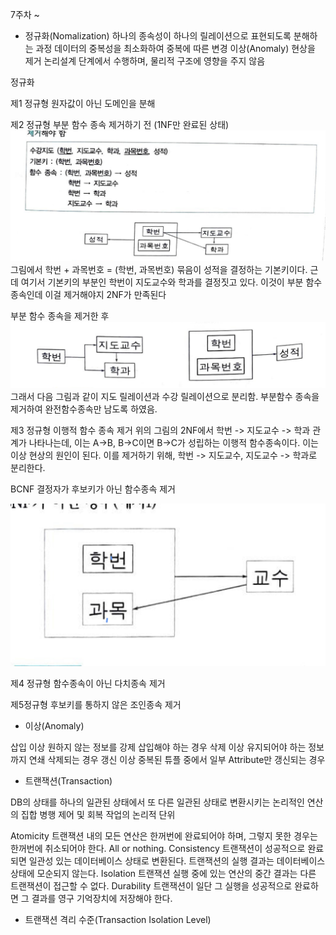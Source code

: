 7주차 ~

* 정규화(Nomalization)
하나의 종속성이 하나의 릴레이션으로 표현되도록 분해하는 과정
데이터의 중복성을 최소화하여 중복에 따른 변경 이상(Anomaly) 현상을 제거
논리설계 단계에서 수행하며, 물리적 구조에 영향을 주지 않음

정규화

제1 정규형
원자값이 아닌 도메인을 분해

제2 정규형
부분 함수 종속 제거하기 전 (1NF만 완료된 상태)
![](img_이제현/before_2nf.jpeg)
그림에서 학번 + 과목번호 = (학번, 과목번호) 묶음이 성적을 결정하는 기본키이다.
근데 여기서 기본키의 부분인 학번이 지도교수와 학과를 결정짓고 있다. 이것이 부분 함수 종속인데 이걸 제거해야지 2NF가 만족된다


부분 함수 종속을 제거한 후
![](img_이제현/after_2nf.jpeg)
그래서 다음 그림과 같이 지도 릴레이션과 수강 릴레이션으로 분리함. 부분함수 종속을 제거하여 완전함수종속만 남도록 하였음.

제3 정규형
이행적 함수 종속 제거
위의 그림의 2NF에서 학번 -> 지도교수 -> 학과 관계가 나타나는데, 이는 A->B, B->C이면 B->C가 성립하는 이행적 함수종속이다. 이는 이상 현상의 원인이 된다.
이를 제거하기 위해, 학번 -> 지도교수, 지도교수 -> 학과로 분리한다.


BCNF
결정자가 후보키가 아닌 함수종속 제거

![](img_이제현/bcnf.jpeg)


제4 정규형
함수종속이 아닌 다치종속 제거


제5정규형
후보키를 통하지 않은 조인종속 제거



* 이상(Anomaly)

삽입 이상
원하지 않는 정보를 강제 삽입해야 하는 경우
삭제 이상
유지되어야 하는 정보까지 연쇄 삭제되는 경우
갱신 이상
중복된 튜플 중에서 일부 Attribute만 갱신되는 경우




* 트랜잭션(Transaction)

DB의 상태를 하나의 일관된 상태에서 또 다른 일관된 상태로 변환시키는 논리적인 연산의 집합
병행 제어 및 회복 작업의 논리적 단위

Atomicity
트랜잭션 내의 모든 연산은 한꺼번에 완료되어야 하며, 그렇지 못한 경우는 한꺼번에 취소되어야 한다. All or nothing.
Consistency
트랜잭션이 성공적으로 완료되면 일관성 있는 데이터베이스 상태로 변환된다.
트랜잭션의 실행 결과는 데이터베이스 상태에 모순되지 않는다.
Isolation
트랜잭션 실행 중에 있는 연산의 중간 결과는 다른 트랜잭션이 접근할 수 없다.
Durability
트랜잭션이 일단 그 실행을 성공적으로 완료하면 그 결과를 영구 기억장치에 저장해야 한다.


* 트랜잭션 격리 수준(Transaction Isolation Level)









